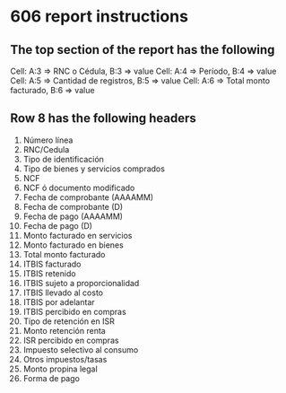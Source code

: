 # 606 report instructions 

## The top section of the report has the following
Cell: A:3 => RNC o Cédula, B:3 => value
Cell: A:4 => Período, B:4 => value
Cell: A:5 => Cantidad de registros, B:5 => value
Cell: A:6 => Total monto facturado, B:6 => value

## Row 8 has the following headers
1. Número línea
2. RNC/Cedula
3. Tipo de identificación
4. Tipo de bienes y servicios comprados
5. NCF
6. NCF ó documento modificado
7. Fecha de comprobante (AAAAMM)
8. Fecha de comprobante (D)
9. Fecha de pago (AAAAMM)
10. Fecha de pago (D)
11. Monto facturado en servicios
12. Monto facturado en bienes
13. Total monto facturado
14. ITBIS facturado
15. ITBIS retenido
16. ITBIS sujeto a proporcionalidad
17. ITBIS llevado al costo
18. ITBIS por adelantar
19. ITBIS percibido en compras
20. Tipo de retención en ISR
21. Monto retención renta
22. ISR percibido en compras
23. Impuesto selectivo al consumo
24. Otros impuestos/tasas
25. Monto propina legal
26. Forma de pago
